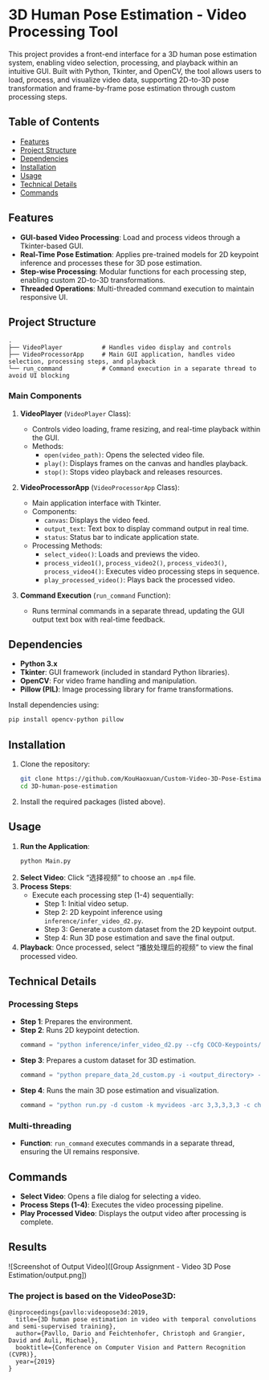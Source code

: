 # 3D Human Pose Estimation - Video Processing Tool

This project provides a front-end interface for a 3D human pose estimation system, enabling video selection, processing, and playback within an intuitive GUI. Built with Python, Tkinter, and OpenCV, the tool allows users to load, process, and visualize video data, supporting 2D-to-3D pose transformation and frame-by-frame pose estimation through custom processing steps.

## Table of Contents
- [Features](#features)
- [Project Structure](#project-structure)
- [Dependencies](#dependencies)
- [Installation](#installation)
- [Usage](#usage)
- [Technical Details](#technical-details)
- [Commands](#commands)

## Features
- **GUI-based Video Processing**: Load and process videos through a Tkinter-based GUI.
- **Real-Time Pose Estimation**: Applies pre-trained models for 2D keypoint inference and processes these for 3D pose estimation.
- **Step-wise Processing**: Modular functions for each processing step, enabling custom 2D-to-3D transformations.
- **Threaded Operations**: Multi-threaded command execution to maintain responsive UI.

## Project Structure
```
.
├── VideoPlayer           # Handles video display and controls
├── VideoProcessorApp     # Main GUI application, handles video selection, processing steps, and playback
└── run_command           # Command execution in a separate thread to avoid UI blocking
```

### Main Components
1. **VideoPlayer** (`VideoPlayer` Class): 
   - Controls video loading, frame resizing, and real-time playback within the GUI.
   - Methods:
     - `open(video_path)`: Opens the selected video file.
     - `play()`: Displays frames on the canvas and handles playback.
     - `stop()`: Stops video playback and releases resources.

2. **VideoProcessorApp** (`VideoProcessorApp` Class):
   - Main application interface with Tkinter.
   - Components:
     - `canvas`: Displays the video feed.
     - `output_text`: Text box to display command output in real time.
     - `status`: Status bar to indicate application state.
   - Processing Methods:
     - `select_video()`: Loads and previews the video.
     - `process_video1()`, `process_video2()`, `process_video3()`, `process_video4()`: Executes video processing steps in sequence.
     - `play_processed_video()`: Plays back the processed video.

3. **Command Execution** (`run_command` Function):
   - Runs terminal commands in a separate thread, updating the GUI output text box with real-time feedback.

## Dependencies
- **Python 3.x**
- **Tkinter**: GUI framework (included in standard Python libraries).
- **OpenCV**: For video frame handling and manipulation.
- **Pillow (PIL)**: Image processing library for frame transformations.

Install dependencies using:
```bash
pip install opencv-python pillow
```

## Installation
1. Clone the repository:
   ```bash
   git clone https://github.com/KouHaoxuan/Custom-Video-3D-Pose-Estimation-Tool
   cd 3D-human-pose-estimation
   ```
2. Install the required packages (listed above).

## Usage
1. **Run the Application**:
   ```bash
   python Main.py
   ```
2. **Select Video**: Click “选择视频” to choose an `.mp4` file.
3. **Process Steps**:
   - Execute each processing step (1-4) sequentially:
     - Step 1: Initial video setup.
     - Step 2: 2D keypoint inference using `inference/infer_video_d2.py`.
     - Step 3: Generate a custom dataset from the 2D keypoint output.
     - Step 4: Run 3D pose estimation and save the final output.
4. **Playback**: Once processed, select “播放处理后的视频” to view the final processed video.

## Technical Details
### Processing Steps
- **Step 1**: Prepares the environment.
- **Step 2**: Runs 2D keypoint detection.
  ```python
  command = "python inference/infer_video_d2.py --cfg COCO-Keypoints/keypoint_rcnn_R_101_FPN_3x.yaml --output-dir <output_directory> --image-ext mp4 <input_directory>"
  ```
- **Step 3**: Prepares a custom dataset for 3D estimation.
  ```python
  command = "python prepare_data_2d_custom.py -i <output_directory> -o myvideos"
  ```
- **Step 4**: Runs the main 3D pose estimation and visualization.
  ```python
  command = "python run.py -d custom -k myvideos -arc 3,3,3,3,3 -c checkpoint --evaluate pretrained_h36m_detectron_coco.bin --render --viz-video <input_video_path> --viz-output <output_path>"
  ```

### Multi-threading
- **Function**: `run_command` executes commands in a separate thread, ensuring the UI remains responsive.

## Commands
- **Select Video**: Opens a file dialog for selecting a video.
- **Process Steps (1-4)**: Executes the video processing pipeline.
- **Play Processed Video**: Displays the output video after processing is complete.

## Results
![Screenshot of Output Video]([Group Assignment - Video 3D Pose Estimation/output.png])

### The project is based on the VideoPose3D:

```
@inproceedings{pavllo:videopose3d:2019,
  title={3D human pose estimation in video with temporal convolutions and semi-supervised training},
  author={Pavllo, Dario and Feichtenhofer, Christoph and Grangier, David and Auli, Michael},
  booktitle={Conference on Computer Vision and Pattern Recognition (CVPR)},
  year={2019}
}
```
